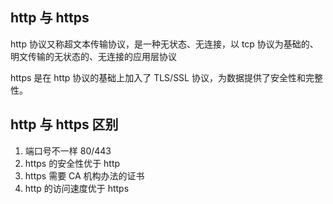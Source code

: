 ## http 与 https

http 协议又称超文本传输协议，是一种无状态、无连接，以 tcp 协议为基础的、明文传输的无状态的、无连接的应用层协议

https 是在 http 协议的基础上加入了 TLS/SSL 协议，为数据提供了安全性和完整性。

## http 与 https 区别

1. 端口号不一样 80/443
2. https 的安全性优于 http
3. https 需要 CA 机构办法的证书
4. http 的访问速度优于 https
